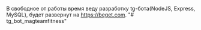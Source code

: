 В свободное от работы время веду разработку tg-бота(NodeJS, Express, MySQL), будет развернут на https://beget.com.
"# tg_bot_magteamfitness" 
